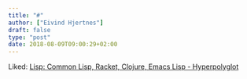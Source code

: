 ```yaml
---
title: "#"
author: ["Eivind Hjertnes"]
draft: false
type: "post"
date: 2018-08-09T09:00:29+02:00
---
```


Liked: [Lisp: Common Lisp, Racket,
Clojure, Emacs Lisp - Hyperpolyglot](http://hyperpolyglot.org/lisp)
